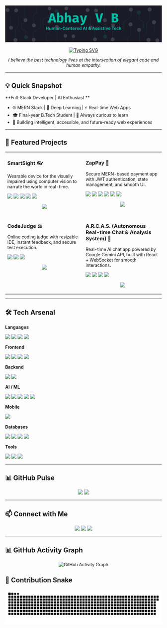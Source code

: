 <p align="center">
  <img src="https://github.com/RXCodeZero/RXCodeZero/blob/main/Banner.png" alt="Abhay V B - AI + Web Developer"/>
</p>

<div align="center">
  <a href="https://git.io/typing-svg">
    <img src="https://readme-typing-svg.demolab.com?font=Fira+Code&size=22&duration=2500&pause=1500&color=00BFA6&center=true&vCenter=true&width=550&lines=Full-Stack+Developer;Passionate+about+Artificial+Intelligence;Building+the+Future+of+the+Web" alt="Typing SVG" />
  </a>
</div>

<p align="center"><i>I believe the best technology lives at the intersection of elegant code and human empathy.</i></p>

---

## 💡 Quick Snapshot
**Full-Stack Developer | AI Enthusiast **  
- 🌐 MERN Stack | 🤖 Deep Learning | ⚡ Real-time Web Apps  
- 🎓 Final-year B.Tech Student | 💬 Always curious to learn  
- 🚀 Building intelligent, accessible, and future-ready web experiences  

---

## 🚀 Featured Projects
<table>
  <tr>
    <td width="50%" valign="top">
      <h3>SmartSight 👓</h3>
      <p>Wearable device for the visually impaired using computer vision to narrate the world in real-time.</p>
      <p align="left">
        <img src="https://img.shields.io/badge/YOLOv8-00FFFF?style=for-the-badge&logo=opencv&logoColor=black"/>
        <img src="https://img.shields.io/badge/OpenCV-5C3EE8?style=for-the-badge&logo=opencv&logoColor=white"/>
        <img src="https://img.shields.io/badge/Python-3776AB?style=for-the-badge&logo=python&logoColor=white"/>
        <img src="https://img.shields.io/badge/ESP32-000000?style=for-the-badge&logo=espressif&logoColor=white"/>
        <img src="https://img.shields.io/badge/Flutter-02569B?style=for-the-badge&logo=flutter&logoColor=white"/>
      </p>
      <p align="center">
        <a href="https://github.com/RXCodeZero/SmartSight"><img src="https://img.shields.io/badge/View_Code-181717?style=for-the-badge&logo=github&logoColor=white"/></a>
      </p>
    </td>
    <td width="50%" valign="top">
      <h3>ZapPay 💸</h3>
      <p>Secure MERN-based payment app with JWT authentication, state management, and smooth UI.</p>
      <p align="left">
        <img src="https://img.shields.io/badge/MongoDB-4EA94B?style=for-the-badge&logo=mongodb&logoColor=white"/>
        <img src="https://img.shields.io/badge/Express.js-000000?style=for-the-badge&logo=express&logoColor=white"/>
        <img src="https://img.shields.io/badge/React-20232A?style=for-the-badge&logo=react&logoColor=61DAFB"/>
        <img src="https://img.shields.io/badge/Node.js-43853D?style=for-the-badge&logo=node.js&logoColor=white"/>
        <img src="https://img.shields.io/badge/JWT-000000?style=for-the-badge&logo=jsonwebtokens&logoColor=white"/>
        <img src="https://img.shields.io/badge/Redux-764ABC?style=for-the-badge&logo=redux&logoColor=white"/>
      </p>
      <p align="center">
        <a href="https://github.com/RXCodeZero/ZapPay"><img src="https://img.shields.io/badge/View_Code-181717?style=for-the-badge&logo=github&logoColor=white"/></a>
      </p>
    </td>
  </tr>
  <tr>
    <td width="50%" valign="top">
      <h3>CodeJudge ⚖️</h3>
      <p>Online coding judge with resizable IDE, instant feedback, and secure test execution.</p>
      <p align="left">
        <img src="https://img.shields.io/badge/Node.js-43853D?style=for-the-badge&logo=node.js&logoColor=white"/>
        <img src="https://img.shields.io/badge/Express.js-000000?style=for-the-badge&logo=express&logoColor=white"/>
        <img src="https://img.shields.io/badge/React-20232A?style=for-the-badge&logo=react&logoColor=61DAFB"/>
      </p>
      <p align="center">
        <a href="https://github.com/RXCodeZero/CodeJudge"><img src="https://img.shields.io/badge/View_Code-181717?style=for-the-badge&logo=github&logoColor=white"/></a>
      </p>
    </td>
    <td width="50%" valign="top">
      <h3>A.R.C.A.S. (Autonomous Real-time Chat & Analysis System) 🤖</h3>
      <p>Real-time AI chat app powered by Google Gemini API, built with React + WebSocket for smooth interactions.</p>
      <p align="left">
        <img src="https://img.shields.io/badge/React-20232A?style=for-the-badge&logo=react&logoColor=61DAFB"/>
        <img src="https://img.shields.io/badge/Express.js-000000?style=for-the-badge&logo=express&logoColor=white"/>
        <img src="https://img.shields.io/badge/WebSocket-010101?style=for-the-badge&logo=socket.io&logoColor=white"/>
        <img src="https://img.shields.io/badge/Gemini%20API-4285F4?style=for-the-badge&logo=google&logoColor=white"/>
      </p>
      <p align="center">
        <a href="https://github.com/RXCodeZero/A.R.C.A.S-AI_Chat_Interface"><img src="https://img.shields.io/badge/View_Code-181717?style=for-the-badge&logo=github&logoColor=white"/></a>
      </p>
    </td>
  </tr>
</table>

---

## 🛠 Tech Arsenal

**Languages**  
<p>
  <img src="https://img.shields.io/badge/Python-3776AB?style=for-the-badge&logo=python&logoColor=white"/>
  <img src="https://img.shields.io/badge/JavaScript-F7DF1E?style=for-the-badge&logo=javascript&logoColor=black"/>
  <img src="https://img.shields.io/badge/C-00599C?style=for-the-badge&logo=c&logoColor=white"/>
  <img src="https://img.shields.io/badge/Java-007396?style=for-the-badge&logo=java&logoColor=white"/>
</p>

**Frontend**  
<p>
  <img src="https://img.shields.io/badge/React-20232A?style=for-the-badge&logo=react&logoColor=61DAFB"/>
  <img src="https://img.shields.io/badge/Tailwind_CSS-38B2AC?style=for-the-badge&logo=tailwind-css&logoColor=white"/>
  <img src="https://img.shields.io/badge/HTML5-E34F26?style=for-the-badge&logo=html5&logoColor=white"/>
  <img src="https://img.shields.io/badge/CSS3-1572B6?style=for-the-badge&logo=css3&logoColor=white"/>
</p>

**Backend**  
<p>
  <img src="https://img.shields.io/badge/Node.js-43853D?style=for-the-badge&logo=node.js&logoColor=white"/>
  <img src="https://img.shields.io/badge/Express.js-000000?style=for-the-badge&logo=express&logoColor=white"/>
</p>

**AI / ML**  
<p>
  <img src="https://img.shields.io/badge/PyTorch-EE4C2C?style=for-the-badge&logo=pytorch&logoColor=white"/>
  <img src="https://img.shields.io/badge/TensorFlow-FF6F00?style=for-the-badge&logo=tensorflow&logoColor=white"/>
  <img src="https://img.shields.io/badge/OpenCV-5C3EE8?style=for-the-badge&logo=opencv&logoColor=white"/>
  <img src="https://img.shields.io/badge/Scikit--learn-F7931E?style=for-the-badge&logo=scikit-learn&logoColor=white"/>
  <img src="https://img.shields.io/badge/Streamlit-FF4B4B?style=for-the-badge&logo=streamlit&logoColor=white"/>
</p>

**Mobile**  
<p>
  <img src="https://img.shields.io/badge/Flutter-02569B?style=for-the-badge&logo=flutter&logoColor=white"/>
</p>

**Databases**  
<p>
  <img src="https://img.shields.io/badge/MongoDB-4EA94B?style=for-the-badge&logo=mongodb&logoColor=white"/>
  <img src="https://img.shields.io/badge/PostgreSQL-316192?style=for-the-badge&logo=postgresql&logoColor=white"/>
  <img src="https://img.shields.io/badge/SQLite-003B57?style=for-the-badge&logo=sqlite&logoColor=white"/>
  <img src="https://img.shields.io/badge/Prisma-2D3748?style=for-the-badge&logo=prisma&logoColor=white"/>
</p>

**Tools**  
<p>
  <img src="https://img.shields.io/badge/Git-F05032?style=for-the-badge&logo=git&logoColor=white"/>
  <img src="https://img.shields.io/badge/VS%20Code-007ACC?style=for-the-badge&logo=visualstudiocode&logoColor=white"/>
  <img src="https://img.shields.io/badge/Postman-FF6C37?style=for-the-badge&logo=postman&logoColor=white"/>
</p>


---

## 📊 GitHub Pulse
<p align="center">
  <img src="https://github-readme-stats.vercel.app/api?username=RXCodeZero&show_icons=true&theme=tokyonight" height="150"/>
  <img src="https://github-readme-stats.vercel.app/api/top-langs/?username=RXCodeZero&layout=compact&theme=tokyonight" height="150"/>
</p>

---

## 📫 Connect with Me
<p align="center">
  <a href="https://www.linkedin.com/in/abhay-v-b-950202282/"><img src="https://img.shields.io/badge/LinkedIn-0077B5?style=for-the-badge&logo=linkedin&logoColor=white" /></a>
  <a href="mailto:abhay.baiju2004@gmail.com"><img src="https://img.shields.io/badge/Gmail-D14836?style=for-the-badge&logo=gmail&logoColor=white" /></a>
  <a href="https://www.instagram.com/abhay_v_b_?igsh=MjZzNThvZG91aHho"><img src="https://img.shields.io/badge/Instagram-E4405F?style=for-the-badge&logo=instagram&logoColor=white" /></a>
</p>

---

## 📊 GitHub Activity Graph
<p align="center">
  <img src="https://github-readme-activity-graph.vercel.app/graph?username=RXCodeZero&bg_color=0d1117&color=00BFA6&line=00BFA6&point=FFFFFF&area=true&hide_border=true" alt="GitHub Activity Graph" />
</p>


## 🐍 Contribution Snake
<p align="center">
  <picture>
    <source media="(prefers-color-scheme: dark)" srcset="https://raw.githubusercontent.com/RXCodeZero/RXCodeZero/output/github-contribution-grid-snake-dark.svg">
    <source media="(prefers-color-scheme: light)" srcset="https://raw.githubusercontent.com/RXCodeZero/RXCodeZero/output/github-contribution-grid-snake.svg">
    <img alt="github contribution grid snake animation" src="https://raw.githubusercontent.com/RXCodeZero/RXCodeZero/output/github-contribution-grid-snake.svg">
  </picture>
</p>
